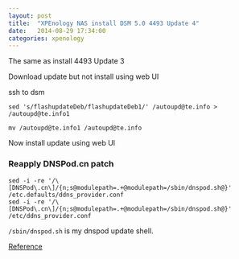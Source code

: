 ```yaml
---
layout: post
title:  "XPEnology NAS install DSM 5.0 4493 Update 4"
date:   2014-08-29 17:34:00
categories: xpenology
---
```


The same as install 4493 Update 3

Download update but not install using web UI

ssh to dsm

`sed 's/flashupdateDeb/flashupdateDeb1/' /autoupd@te.info > /autoupd@te.info1`

`mv /autoupd@te.info1 /autoupd@te.info`

Now install update using web UI


### Reapply DNSPod.cn patch

```
sed -i -re '/\[DNSPod\.cn\]/{n;s@modulepath=.+@modulepath=/sbin/dnspod.sh@}' /etc.defaults/ddns_provider.conf
sed -i -re '/\[DNSPod\.cn\]/{n;s@modulepath=.+@modulepath=/sbin/dnspod.sh@}' /etc/ddns_provider.conf
```

`/sbin/dnspod.sh` is my dnspod update shell.

[Reference](http://www.xpenology.nl/installatie-dsm-5-0-4493-update-3/)